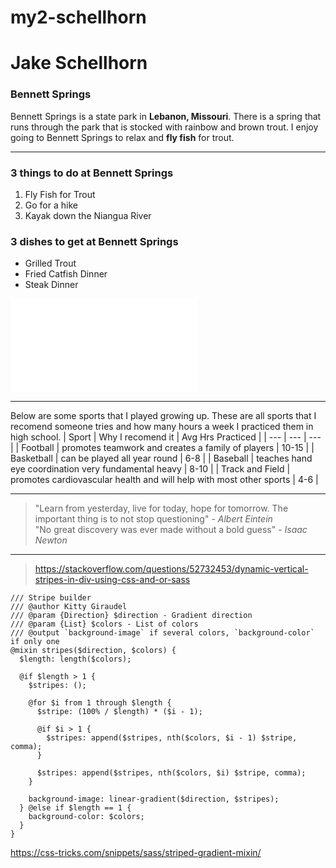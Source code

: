 # my2-schellhorn
# Jake Schellhorn
### Bennett Springs
Bennett Springs is a state park in **Lebanon, Missouri**. There is a spring that runs through the park
that is stocked with rainbow and brown trout. I enjoy going to Bennett Springs to relax and **fly fish**
for trout.

---

### 3 things to do at Bennett Springs
1. Fly Fish for Trout
2. Go for a hike
3. Kayak down the Niangua River

### 3 dishes to get at Bennett Springs
* Grilled Trout
* Fried Catfish Dinner
* Steak Dinner

![About Myself](MyStats.md)

---

Below are some sports that I played growing up. These are all sports that I recomend someone tries and how many hours a week I practiced them in high school.
| Sport | Why I recomend it | Avg Hrs Practiced |
| --- | --- | --- |
| Football | promotes teamwork and creates a family of players | 10-15 |
| Basketball | can be played all year round | 6-8 |
| Baseball | teaches hand eye coordination very fundamental heavy | 8-10 |
| Track and Field | promotes cardiovascular health and will help with most other sports | 4-6 |

---

> "Learn from yesterday, live for today, hope for tomorrow. The important thing is to not stop questioning" -  *Albert Eintein* <br>
> "No great discovery was ever made without a bold guess" - *Isaac Newton*

---

> <https://stackoverflow.com/questions/52732453/dynamic-vertical-stripes-in-div-using-css-and-or-sass>
~~~ 
/// Stripe builder
/// @author Kitty Giraudel
/// @param {Direction} $direction - Gradient direction
/// @param {List} $colors - List of colors
/// @output `background-image` if several colors, `background-color` if only one
@mixin stripes($direction, $colors) {
  $length: length($colors);
  
  @if $length > 1 {
    $stripes: ();
    
    @for $i from 1 through $length {
      $stripe: (100% / $length) * ($i - 1);
      
      @if $i > 1 {
        $stripes: append($stripes, nth($colors, $i - 1) $stripe, comma);
      }
      
      $stripes: append($stripes, nth($colors, $i) $stripe, comma);
    }
    
    background-image: linear-gradient($direction, $stripes);
  } @else if $length == 1 {
    background-color: $colors;
  }
}
~~~
<https://css-tricks.com/snippets/sass/striped-gradient-mixin/>